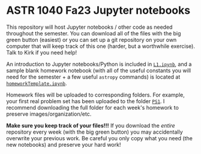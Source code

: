 # ASTR 1040 Fa23 Jupyter notebooks

This repository will host Jupyter notebooks / other code as needed throughout the semester. You can download all of the files with the big green button (easiest) or you can set up a git repository on your own computer that will keep track of this one (harder, but a worthwhile exercise). Talk to Kirk if you need help!

An introduction to Jupyter notebooks/Python is included in [`L1.ipynb`](L1.ipynb), and a sample blank homework notebook (with all of the useful constants you will need for the semester + a few useful `astropy` commands) is located at [`homeworkTemplate.ipynb`](homeworkTemplate.ipynb).

Homework files will be uploaded to corresponding folders. For example, your first real problem set has been uploaded to the folder [`PS1`](PS1). I recommend downloading the full folder for each week's homework to preserve images/organization/etc.   

**Make sure you keep track of your files!!!** If you download the *entire* repository every week (with the big green button) you may accidentally overwrite your previous work. Be careful you only copy what you need (the new notebooks) and preserve your hard work!
